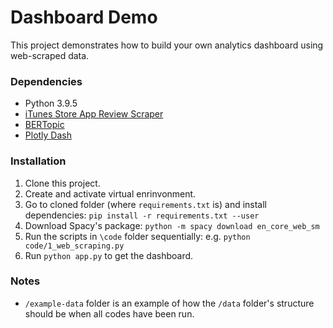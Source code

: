 # Dashboard Demo #
This project demonstrates how to build your own analytics dashboard using web-scraped data.

### Dependencies ###
- Python 3.9.5
- [iTunes Store App Review Scraper](https://github.com/mvoran/itunes_app_review_scraper)
- [BERTopic](https://github.com/MaartenGr/BERTopic)
- [Plotly Dash](https://github.com/plotly/dash)

### Installation ###
1. Clone this project.
2. Create and activate virtual enrinvonment.
3. Go to cloned folder (where `requirements.txt` is) and install dependencies: `pip install -r requirements.txt --user`
4. Download Spacy's package: `python -m spacy download en_core_web_sm`
5. Run the scripts in `\code` folder sequentially: e.g. `python code/1_web_scraping.py`
6. Run `python app.py` to get the dashboard.

### Notes ###
- `/example-data` folder is an example of how the `/data` folder's structure should be when all codes have been run.